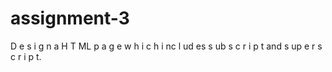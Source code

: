 # assignment-3
D e s i g n a H T ML  p a g e w h i c h i nc l ud es s ub s c r i p t and s up e r s c r i p t.
